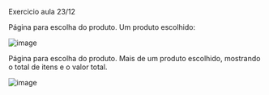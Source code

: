 Exercicio aula 23/12

Página para escolha do produto. Um produto escolhido:

![image](https://user-images.githubusercontent.com/110140581/209452913-421bfc02-958f-4710-a01c-b128116f74e2.png)

Página para escolha do produto. Mais de um produto escolhido, mostrando o total de itens e o valor total.

![image](https://user-images.githubusercontent.com/110140581/209452946-8b0d2f77-67d1-4790-ac04-38b24338c9e1.png)







